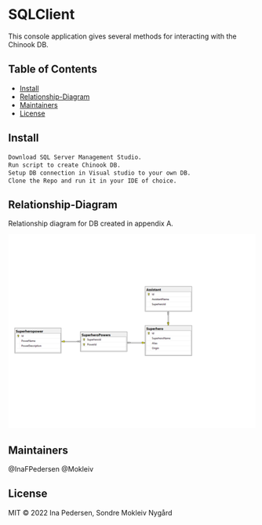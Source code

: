 # SQLClient

This console application gives several methods for interacting with the Chinook DB.

## Table of Contents

-   [Install](#install)
-   [Relationship-Diagram](#Relationship-Diagram)
-   [Maintainers](#maintainers)
-   [License](#license)

## Install

```
Download SQL Server Management Studio.
Run script to create Chinook DB.
Setup DB connection in Visual studio to your own DB.
Clone the Repo and run it in your IDE of choice.
```

## Relationship-Diagram

Relationship diagram for DB created in appendix A.

![Relationship-Diagram](./relationship_diagram.png "relationship_diagram")

## Maintainers

@InaFPedersen
@Mokleiv

## License

MIT © 2022 Ina Pedersen, Sondre Mokleiv Nygård
